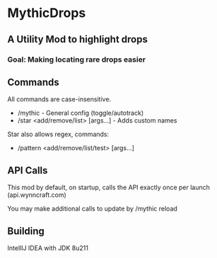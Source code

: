 # MythicDrops

## A Utility Mod to highlight drops

### Goal: Making locating rare drops easier

## Commands
All commands are case-insensitive.
- /mythic - General config (toggle/autotrack) 
- /star <add/remove/list> [args...] - Adds custom names

Star also allows regex, commands:
- /pattern <add/remove/list/test> [args...]

## API Calls

This mod by default, on startup, calls the API exactly once per launch (api.wynncraft.com)

You may make additional calls to update by /mythic reload

## Building

IntellIJ IDEA with JDK 8u211